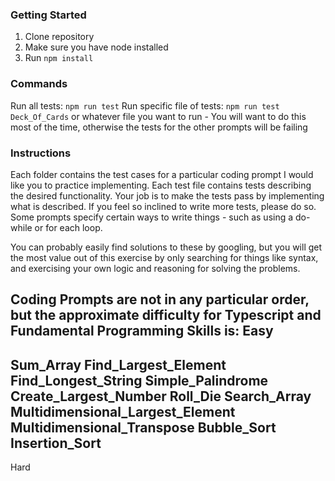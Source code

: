 ### Getting Started

1. Clone repository
2. Make sure you have node installed
3. Run `npm install`


### Commands
Run all tests: `npm run test`
Run specific file of tests: `npm run test Deck_Of_Cards` or whatever file you want to run
    - You will want to do this most of the time, otherwise the tests for the other prompts will be failing

### Instructions
Each folder contains the test cases for a particular coding prompt I would like you to practice implementing. Each test file contains tests describing the desired functionality. Your job is to make the tests pass by implementing what is described. If you feel so inclined to write more tests, please do so. Some prompts specify certain ways to write things - such as using a do-while or for each loop.

You can probably easily find solutions to these by googling, but you will get the most value out of this exercise by only searching for things like syntax, and exercising your own logic and reasoning for solving the problems.


Coding Prompts are not in any particular order, but the approximate difficulty for Typescript and Fundamental Programming Skills is:
Easy
-------
Sum_Array
Find_Largest_Element
Find_Longest_String
Simple_Palindrome
Create_Largest_Number
Roll_Die
Search_Array
Multidimensional_Largest_Element
Multidimensional_Transpose
Bubble_Sort
Insertion_Sort
--------------
Hard

